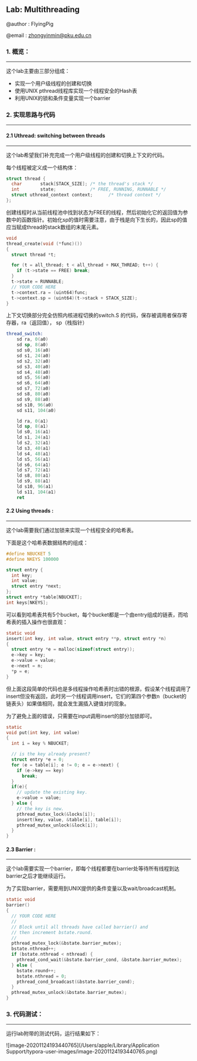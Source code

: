 ## Lab: Multithreading

@author : FlyingPig

@email : zhongyinmin@pku.edu.cn

### 1. 概览：

---

这个lab主要由三部分组成：

- 实现一个用户级线程的创建和切换
- 使用UNIX pthread线程库实现一个线程安全的Hash表
- 利用UNIX的锁和条件变量实现一个barrier

### 2. 实现思路与代码

----

#### 2.1  Uthread: switching between threads

----

这个lab希望我们补充完成一个用户级线程的创建和切换上下文的代码。

每个线程被定义成一个结构体：

```c
struct thread {
  char       stack[STACK_SIZE]; /* the thread's stack */
  int        state;             /* FREE, RUNNING, RUNNABLE */
  struct uthread_context context;      /* thread context */
};
```

创建线程时从当前线程池中找到状态为FREE的线程，然后初始化它的返回值为参数中的函数指针。初始化sp的值时需要注意，由于栈是向下生长的，因此sp的值应当赋成thread的stack数组的末尾元素。

```c
void 
thread_create(void (*func)())
{
  struct thread *t;

  for (t = all_thread; t < all_thread + MAX_THREAD; t++) {
    if (t->state == FREE) break;
  }
  t->state = RUNNABLE;
  // YOUR CODE HERE
  t->context.ra = (uint64)func;
  t->context.sp = (uint64)(t->stack + STACK_SIZE);
}
```

上下文切换部分完全仿照内核进程切换的switch.S 的代码，保存被调用者保存寄存器，ra（返回值）， sp（栈指针）

```asm
thread_switch:
	sd ra, 0(a0)
    sd sp, 8(a0)
    sd s0, 16(a0)
    sd s1, 24(a0)
    sd s2, 32(a0)
    sd s3, 40(a0)
    sd s4, 48(a0)
    sd s5, 56(a0)
    sd s6, 64(a0)
    sd s7, 72(a0)
    sd s8, 80(a0)
    sd s9, 88(a0)
    sd s10, 96(a0)
    sd s11, 104(a0)

    ld ra, 0(a1)
    ld sp, 8(a1)
    ld s0, 16(a1)
    ld s1, 24(a1)
    ld s2, 32(a1)
    ld s3, 40(a1)
    ld s4, 48(a1)
    ld s5, 56(a1)
    ld s6, 64(a1)
    ld s7, 72(a1)
    ld s8, 80(a1)
    ld s9, 88(a1)
    ld s10, 96(a1)
    ld s11, 104(a1)
	ret    
```



#### 2.2  Using threads :

----

这个lab需要我们通过加锁来实现一个线程安全的哈希表。

下面是这个哈希表数据结构的组成：

```c
#define NBUCKET 5
#define NKEYS 100000

struct entry {
  int key;
  int value;
  struct entry *next;
};
struct entry *table[NBUCKET];
int keys[NKEYS];
```

可以看到哈希表共有5个bucket，每个bucket都是一个由entry组成的链表，而哈希表的插入操作也很直观：

```c
static void 
insert(int key, int value, struct entry **p, struct entry *n)
{
  struct entry *e = malloc(sizeof(struct entry));
  e->key = key;
  e->value = value;
  e->next = n;
  *p = e;
}
```

但上面这段简单的代码也是多线程操作哈希表时出错的根源，假设某个线程调用了insert但没有返回，此时另一个线程调用insert，它们的第四个参数n（bucket的链表头）如果值相同，就会发生漏插入键值对的现象。

为了避免上面的错误，只需要在input调用insert的部分加锁即可。

```c
static 
void put(int key, int value)
{
  int i = key % NBUCKET;

  // is the key already present?
  struct entry *e = 0;
  for (e = table[i]; e != 0; e = e->next) {
    if (e->key == key)
      break;
  }
  if(e){
    // update the existing key.
    e->value = value;
  } else {
    // the key is new.
    pthread_mutex_lock(&locks[i]);
    insert(key, value, &table[i], table[i]);
    pthread_mutex_unlock(&lock[i]);
  }
}
```



#### 2.3 Barrier :

----

这个lab需要实现一个barrier，即每个线程都要在barrier处等待所有线程到达barrier之后才能继续运行。

为了实现barrier，需要用到UNIX提供的条件变量以及wait/broadcast机制。

```c
static void 
barrier()
{
  // YOUR CODE HERE
  //
  // Block until all threads have called barrier() and
  // then increment bstate.round.
  //
  pthread_mutex_lock(&bstate.barrier_mutex);
  bstate.nthread++;
  if (bstate.nthread < nthread) {
    pthread_cond_wait(&bstate.barrier_cond, &bstate.barrier_mutex);
  } else {
    bstate.round++;
    bstate.nthread = 0;
    pthread_cond_broadcast(&bstate.barrier_cond);
  }
  pthread_mutex_unlock(&bstate.barrier_mutex);
}
```



### 3. 代码测试：

----

运行lab附带的测试代码，运行结果如下：

![image-20201124193440765](/Users/apple/Library/Application Support/typora-user-images/image-20201124193440765.png)

